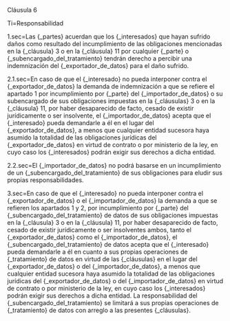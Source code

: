Cláusula 6

Ti=Responsabilidad

1.sec=Las {_partes} acuerdan que los {_interesados} que hayan sufrido daños como resultado del incumplimiento de las obligaciones mencionadas en la {_cláusula} 3 o en la {_cláusula} 11 por cualquier {_parte} o {_subencargado_del_tratamiento} tendrán derecho a percibir una indemnización del {_exportador_de_datos} para el daño sufrido.

2.1.sec=En caso de que el {_interesado} no pueda interponer contra el {_exportador_de_datos} la demanda de indemnización a que se refiere el apartado 1 por incumplimiento por {_parte} del {_importador_de_datos} o su subencargado de sus obligaciones impuestas en la {_cláusulas} 3 o en la {_cláusula} 11, por haber desaparecido de facto, cesado de existir jurídicamente o ser insolvente, el {_importador_de_datos} acepta que el {_interesado} pueda demandarle a él en el lugar del {_exportador_de_datos}, a menos que cualquier entidad sucesora haya asumido la totalidad de las obligaciones jurídicas del {_exportador_de_datos} en virtud de contrato o por ministerio de la ley, en cuyo caso los {_interesados} podrán exigir sus derechos a dicha entidad.

2.2.sec=El {_importador_de_datos} no podrá basarse en un incumplimiento de un {_subencargado_del_tratamiento} de sus obligaciones para eludir sus propias responsabilidades.

3.sec=En caso de que el {_interesado} no pueda interponer contra el {_exportador_de_datos} o el {_importador_de_datos} la demanda a que se refieren los apartados 1 y 2, por incumplimiento por {_parte} del {_subencargado_del_tratamiento} de datos de sus obligaciones impuestas en la {_cláusula} 3 o en la {_cláusula} 11, por haber desaparecido de facto, cesado de existir jurídicamente o ser insolventes ambos, tanto el {_exportador_de_datos} como el {_importador_de_datos}, el {_subencargado_del_tratamiento} de datos acepta que el {_interesado} pueda demandarle a él en cuanto a sus propias operaciones de {_tratamiento} de datos en virtud de las {_cláusulas} en el lugar del {_exportador_de_datos} o del {_importador_de_datos}, a menos que cualquier entidad sucesora haya asumido la totalidad de las obligaciones jurídicas del {_exportador_de_datos} o del {_importador_de_datos} en virtud de contrato o por ministerio de la ley, en cuyo caso los {_interesados} podrán exigir sus derechos a dicha entidad. La responsabilidad del {_subencargado_del_tratamiento} se limitará a sus propias operaciones de {_tratamiento} de datos con arreglo a las presentes {_cláusulas}.

